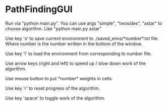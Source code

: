 # PathFindingGUI
Run via "python main.py". You can use args "simple", "twosides", "astar" to choose algorithm. Like "python main.py astar"

Use key 's' to save current environment to ./saved_envs/\*number*.txt file. Where number is the number written in the bottom of the window.

Use key 'l' to load the environment from corresponding to number file.

Use arrow keys (right and left) to speed up / slow down work of the algorithm.

Use mouse button to put \*number* weights in cells.

Use key 'r' to reset progress of the algorithm.

Use key 'space' to toggle work of the algorithm.
